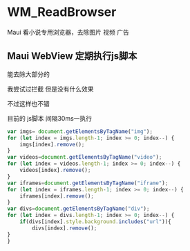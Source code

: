 # WM_ReadBrowser
Maui 看小说专用浏览器，去除图片 视频 广告
## Maui WebView 定期执行js脚本

能去除大部分的 

我尝试过拦截 但是没有什么效果

不过这样也不错



目前的 js脚本 间隔30ms一执行

```js
var imgs= document.getElementsByTagName("img");
for (let index = imgs.length-1; index >= 0; index--) {
    imgs[index].remove();
}
var videos=document.getElementsByTagName("video");
for (let index = videos.length-1; index >= 0; index--) {
    videos[index].remove();
}
var iframes=document.getElementsByTagName("iframe");
for (let index = iframes.length-1; index >= 0; index--) {
    iframes[index].remove();
}
var divs=document.getElementsByTagName("div");
for (let index = divs.length-1; index >= 0; index--) {
    if(divs[index].style.background.includes("url")){
        divs[index].remove();
}
}
```

